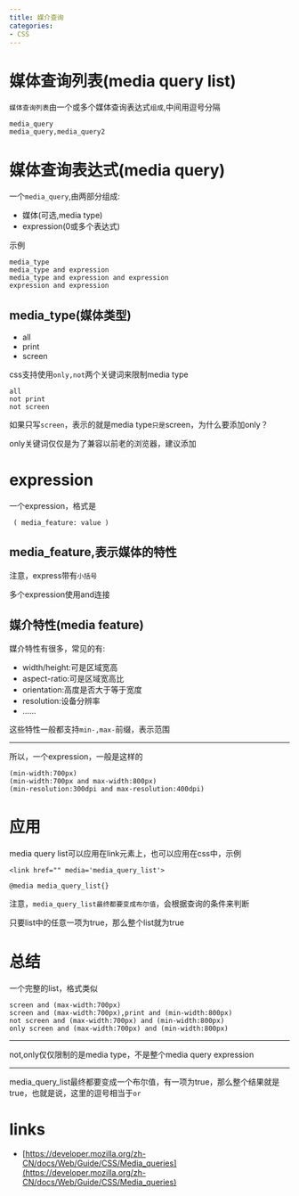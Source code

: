 ```yaml
---
title: 媒介查询
categories: 
- CSS
---
```


# 媒体查询列表(media query list)

`媒体查询列表`由一个或多个媒体查询表达式`组成`,中间用逗号分隔

```
media_query
media_query,media_query2
```
# 媒体查询表达式(media query)

一个`media_query`,由两部分组成:

- 媒体(可选,media type)
- expression(0或多个表达式)

示例

```
media_type
media_type and expression
media_type and expression and expression
expression and expression

```

## media_type(媒体类型)

- all
- print
- screen

css支持使用`only,not`两个关键词来限制media type

```
all
not print
not screen
```
如果只写`screen`，表示的就是media type`只是`screen，为什么要添加only？

only关键词仅仅是为了兼容以前老的浏览器，建议添加


# expression

一个expression，格式是

```
 ( media_feature: value )
```
media_feature,表示媒体的特性
--------------
注意，express带有`小括号`

多个expression使用and连接


## 媒介特性(media feature)

媒介特性有很多，常见的有:

- width/height:可是区域宽高
- aspect-ratio:可是区域宽高比
- orientation:高度是否大于等于宽度
- resolution:设备分辨率
- ......

这些特性一般都支持`min-,max-`前缀，表示范围


-----------------------
所以，一个expression，一般是这样的

```
(min-width:700px)
(min-width:700px and max-width:800px)
(min-resolution:300dpi and max-resolution:400dpi)
```



# 应用

media query list可以应用在link元素上，也可以应用在css中，示例

```
<link href="" media='media_query_list'>
```
```
@media media_query_list{}
```


注意，`media_query_list最终都要变成布尔值`，会根据查询的条件来判断

只要list中的任意一项为true，那么整个list就为true



# 总结

一个完整的list，格式类似

```
screen and (max-width:700px)
screen and (max-width:700px),print and (min-width:800px)
not screen and (max-width:700px) and (min-width:800px)
only screen and (max-width:700px) and (min-width:800px)
```

----------------
not,only仅仅限制的是media type，不是整个media query expression


---------------------
media_query_list最终都要变成一个布尔值，有一项为true，那么整个结果就是true，也就是说，这里的逗号相当于`or`


# links
- [https://developer.mozilla.org/zh-CN/docs/Web/Guide/CSS/Media_queries](https://developer.mozilla.org/zh-CN/docs/Web/Guide/CSS/Media_queries)